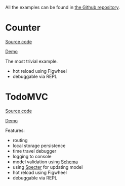 All the examples can be found in [the Github repository](https://github.com/metametadata/reagent-mvsa/tree/master/examples/).

# Counter
[Source code](https://github.com/metametadata/reagent-mvsa/tree/master/examples/counter)

[Demo](/examples/counter)

The most trivial example.

* hot reload using Figwheel
* debuggable via REPL

# TodoMVC
[Source code](https://github.com/metametadata/reagent-mvsa/tree/master/examples/todomvc)

[Demo](/examples/todomvc)

Features:

* routing
* local storage persistence
* time travel debugger
* logging to console
* model validation using [Schema](https://github.com/plumatic/schema)
* using [Specter](https://github.com/nathanmarz/specter) for updating model
* hot reload using Figwheel
* debuggable via REPL
